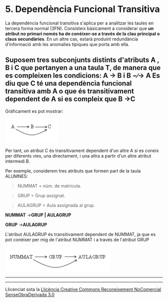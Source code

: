 # 5. Dependència Funcional Transitiva



La dependència funcional transitiva s'aplica per a analitzar les taules en
tercera forma normal (3FN). Consisteix bàsicament a considerar que **un
atribut no primari només ha de conèixer-se a través de la clau principal o
claus secundàries**. En un altre cas, estarà produint redundància d'informació
amb les anomalies típiques que porta amb ella.

Suposem tres subconjunts distints d'atributs A , B i C que pertanyen a una
taula T, de manera que es compleixen les condicions:  **A** → **B** i **B**
−∕→ **A** Es diu que C té una **dependència funcional transitiva** amb A o que
és transitivament dependent de A si es compleix que **B** →**C**  
---  
  
Gràficament es pot mostrar:

![](T4_5_1.png)

Per tant, un atribut C és transitivament dependent d'un altre A si es coneix
per diferents vies, una directament, i una altra a partir d'un altre atribut
intermedi B.

Per exemple, considerem tres atributs que formen part de la taula ALUMNES:

> NUMMAT = núm. de matrícula.

> GRUP = Grup assignat.

> AULAGRUP = Aula assignada al grup.



**NUMMAT** →**GRUP | AULAGRUP**

**GRUP** →**AULAGRUP**

  
L'atribut AULAGRUP és transitivament dependent de NUMMAT, ja que es pot
conèixer per mig de l'atribut NUMMAT i a través de l'atribut GRUP



![](T4_5_2.png)

  



****

****



Llicenciat sota la  [Llicència Creative Commons Reconeixement NoComercial
SenseObraDerivada 3.0](http://creativecommons.org/licenses/by-nc-nd/3.0/)


